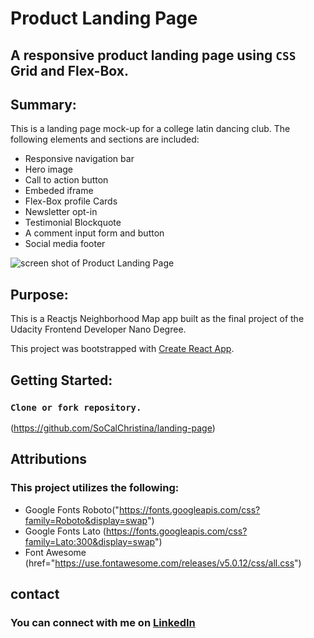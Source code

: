 # Product Landing Page

## A responsive product landing page using `CSS` Grid and Flex-Box.

## Summary:
This is a landing page mock-up for a college latin dancing club.
The following elements and sections are included:
* Responsive navigation bar
* Hero image
* Call to action button
* Embeded iframe
* Flex-Box profile Cards
* Newsletter opt-in
* Testimonial Blockquote
* A comment input form and button
* Social media footer

![screen shot of Product Landing Page](https:)

## Purpose:
This is a Reactjs Neighborhood Map app built as the final project of the Udacity Frontend Developer Nano Degree.

This project was bootstrapped with [Create React App](https://github.com/facebook/create-react-app).

## Getting Started:
### `Clone or fork repository.`
(https://github.com/SoCalChristina/landing-page)


## Attributions
### This project utilizes the following:
* Google Fonts Roboto("https://fonts.googleapis.com/css?family=Roboto&display=swap")
* Google Fonts Lato (https://fonts.googleapis.com/css?family=Lato:300&display=swap")
* Font Awesome (href="https://use.fontawesome.com/releases/v5.0.12/css/all.css")

## contact
### You can connect with me on [LinkedIn](https://www.linkedin.com/in/christina-tovar-hamernik/)
